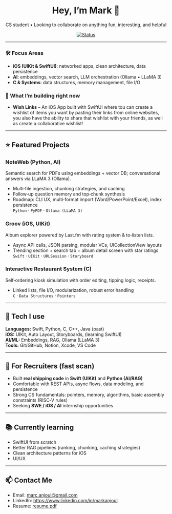 <!-- Headline -->
<h1 align="center">Hey, I’m Mark 👋</h1>
<p align="center">
  CS student • Looking to collaborate on anything fun, interesting, and helpful
</p>

<!-- Badges -->
<p align="center">
  <a href="#"><img alt="Status" src="https://img.shields.io/badge/Actively%20seeking-Internships-brightgreen"></a>
</p>

---

### 🛠 Focus Areas
- **iOS (UIKit & SwiftUI)**: networked apps, clean architecture, data persistence
- **AI**: embeddings, vector search, LLM orchestration (Ollama • LLaMA 3)
- **C & Systems**: data structures, memory management, file I/O

### 🚀 What I’m building right now
- **Wish Links** – An iOS App built with SwiftUI where tou can create a wishlist of items you want by pasting their links from online websites, you also have the ability to share that wishlist with your friends, as well as create a collaborative wishlist!

---

## ⭐ Featured Projects

### NoteWeb (Python, AI)
Semantic search for PDFs using embeddings + vector DB; conversational answers via LLaMA 3 (Ollama).
- Multi‑file ingestion, chunking strategies, and caching
- Follow‑up question memory and top‑chunk synthesis
- Roadmap: CLI UX, multi‑format import (Word/PowerPoint/Excel), index persistence
\
`Python` · `PyPDF` · `Ollama (LLaMA 3)`

### Groov (iOS, UIKit)
Album explorer powered by Last.fm with rating system & to‑listen lists.
- Async API calls, JSON parsing, modular VCs, UICollectionView layouts
- Trending section + search tab + album detail screen with star ratings
\
`Swift` · `UIKit` · `URLSession` · `Storyboard`

### Interactive Restaurant System (C)
Self‑ordering kiosk simulation with order editing, tipping logic, receipts.
- Linked lists, file I/O, modularization, robust error handling
\
`C` · `Data Structures` · `Pointers`

---

## 🧰 Tech I use
**Languages:** Swift, Python, C, C++, Java (past)  
**iOS:** UIKit, Auto Layout, Storyboards, (learning SwiftUI)  
**AI/ML:** Embeddings, RAG, Ollama (LLaMA 3)  
**Tools:** Git/GitHub, Notion, Xcode, VS Code

---

## 🎯 For Recruiters (fast scan)
- Built **real shipping code** in **Swift (UIKit)** and **Python (AI/RAG)**  
- Comfortable with REST APIs, async flows, data modeling, and persistence  
- Strong CS fundamentals: pointers, memory, algorithms, basic assembly constraints (RISC‑V rules)  
- Seeking **SWE / iOS / AI** internship opportunities

---

## 📚 Currently learning
- SwiftUI from scratch 
- Better RAG pipelines (ranking, chunking, caching strategies)
- Clean architecture patterns for iOS
- UI/UX

---

## 📫 Contact Me
- Email: marc.anjoul@gmail.com
- LinkedIn: https://www.linkedin.com/in/markanjoul
- Resume: [resume.pdf](https://github.com/user-attachments/files/21926728/resume.pdf)

<!-- Optional: GitHub stats (swap username) -->
<!--
<p align="center">
  <img src="https://github-readme-stats.vercel.app/api?username=marcanjoul&show_icons=true&hide_border=true" height="150">
  <img src="https://github-readme-stats.vercel.app/api/top-langs/?username=marcanjoul&layout=compact&hide_border=true" height="150">
</p>
-->






